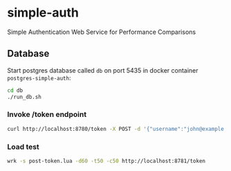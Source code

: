 # simple-auth
Simple Authentication Web Service for Performance Comparisons

## Database
Start postgres database called `db` on port 5435 in docker container `postgres-simple-auth`:
```bash
cd db
./run_db.sh

```

### Invoke /token endpoint
```bash
curl http://localhost:8780/token -X POST -d '{"username":"john@example.com","password":"TopSecret0!"}' -H 'Content-Type: application/json'
```

### Load test
```bash
wrk -s post-token.lua -d60 -t50 -c50 http://localhost:8781/token
```